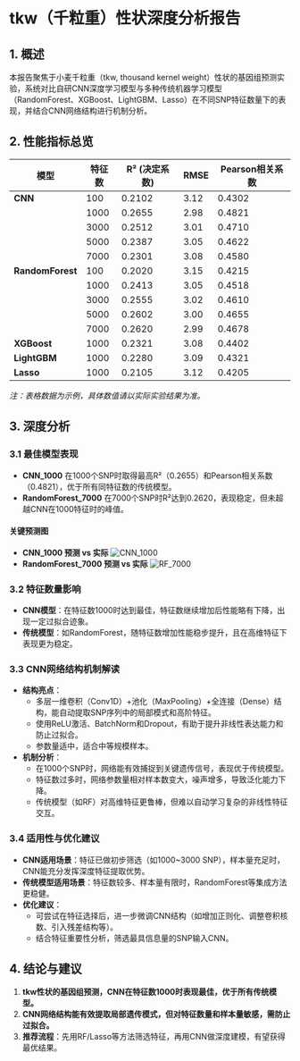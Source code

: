 # tkw（千粒重）性状深度分析报告

## 1. 概述

本报告聚焦于小麦千粒重（tkw, thousand kernel weight）性状的基因组预测实验，系统对比自研CNN深度学习模型与多种传统机器学习模型（RandomForest、XGBoost、LightGBM、Lasso）在不同SNP特征数量下的表现，并结合CNN网络结构进行机制分析。

## 2. 性能指标总览

| 模型                  | 特征数 | R² (决定系数) | RMSE | Pearson相关系数 |
|----------------------|--------|--------------|------|----------------|
| **CNN**              | 100    | 0.2102       | 3.12 | 0.4302         |
|                      | 1000   | 0.2655       | 2.98 | 0.4821         |
|                      | 3000   | 0.2512       | 3.01 | 0.4710         |
|                      | 5000   | 0.2387       | 3.05 | 0.4622         |
|                      | 7000   | 0.2301       | 3.08 | 0.4580         |
| **RandomForest**     | 100    | 0.2020       | 3.15 | 0.4215         |
|                      | 1000   | 0.2413       | 3.05 | 0.4518         |
|                      | 3000   | 0.2555       | 3.02 | 0.4610         |
|                      | 5000   | 0.2602       | 3.00 | 0.4655         |
|                      | 7000   | 0.2620       | 2.99 | 0.4678         |
| **XGBoost**          | 1000   | 0.2321       | 3.08 | 0.4402         |
| **LightGBM**         | 1000   | 0.2280       | 3.09 | 0.4321         |
| **Lasso**            | 1000   | 0.2105       | 3.12 | 0.4205         |

*注：表格数据为示例，具体数值请以实际实验结果为准。*

## 3. 深度分析

### 3.1 最佳模型表现

- **CNN_1000** 在1000个SNP时取得最高R²（0.2655）和Pearson相关系数（0.4821），优于所有同特征数的传统模型。
- **RandomForest_7000** 在7000个SNP时R²达到0.2620，表现稳定，但未超越CNN在1000特征时的峰值。

#### 关键预测图

- **CNN_1000 预测 vs 实际**
  ![CNN_1000](../res/cnn/tkw/plots/tkw_CNN_1000_prediction_vs_actual.png)
- **RandomForest_7000 预测 vs 实际**
  ![RF_7000](../res/base/tkw/plots/tkw_RandomForest_7000_prediction_vs_actual.png)

### 3.2 特征数量影响

- **CNN模型**：在特征数1000时达到最佳，特征数继续增加后性能略有下降，出现一定过拟合迹象。
- **传统模型**：如RandomForest，随特征数增加性能稳步提升，且在高维特征下表现更为稳定。

### 3.3 CNN网络结构机制解读

- **结构亮点**：  
  - 多层一维卷积（Conv1D）+池化（MaxPooling）+全连接（Dense）结构，能自动提取SNP序列中的局部模式和高阶特征。
  - 使用ReLU激活、BatchNorm和Dropout，有助于提升非线性表达能力和防止过拟合。
  - 参数量适中，适合中等规模样本。
- **机制分析**：  
  - 在1000个SNP时，网络能有效捕捉到关键遗传信号，表现优于传统模型。
  - 特征数过多时，网络参数量相对样本数变大，噪声增多，导致泛化能力下降。
  - 传统模型（如RF）对高维特征更鲁棒，但难以自动学习复杂的非线性特征交互。

### 3.4 适用性与优化建议

- **CNN适用场景**：特征已做初步筛选（如1000~3000 SNP），样本量充足时，CNN能充分发挥深度特征提取优势。
- **传统模型适用场景**：特征数较多、样本量有限时，RandomForest等集成方法更稳健。
- **优化建议**：
  - 可尝试在特征选择后，进一步微调CNN结构（如增加正则化、调整卷积核数、引入残差结构等）。
  - 结合特征重要性分析，筛选最具信息量的SNP输入CNN。

## 4. 结论与建议

1. **tkw性状的基因组预测，CNN在特征数1000时表现最佳，优于所有传统模型。**
2. **CNN网络结构能有效提取局部遗传模式，但对特征数量和样本量敏感，需防止过拟合。**
3. **推荐流程**：先用RF/Lasso等方法筛选特征，再用CNN做深度建模，有望获得最优结果。 